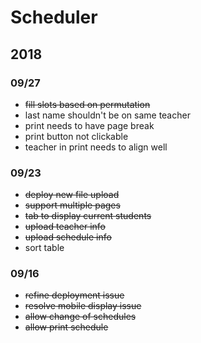 # Scheduler

## 2018

### 09/27 

- ~~fill slots based on permutation~~
- last name shouldn't be on same teacher
- print needs to have page break
- print button not clickable
- teacher in print needs to align well

### 09/23

- ~~deploy new file upload~~
- ~~support multiple pages~~
- ~~tab to display current students~~
- ~~upload teacher info~~
- ~~upload schedule info~~
- sort table

### 09/16

- ~~refine deployment issue~~
- ~~resolve mobile display issue~~
- ~~allow change of schedules~~
- ~~allow print schedule~~
